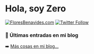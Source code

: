 # Hola, soy Zero

[![FloresBenavides.com](https://img.shields.io/website?down_message=oops&label=FloresBenavides.com&style=for-the-badge&up_message=online&url=https%3A%2F%2Ffloresbenavides.com)](https://floresbenavides.com) [![Twitter Follow](https://img.shields.io/twitter/follow/ZeroDragon?color=%231DA1F2&label=Follow&logo=twitter&logoColor=ffffff&style=for-the-badge)](https://twitter.com/zerodragon)

### 📕 Últimas entradas en mi blog
<!-- BLOG-POST-LIST:START -->
<!-- BLOG-POST-LIST:END -->

➡️ [Más cosas en mi blog...](https://floresbenavides.com)
